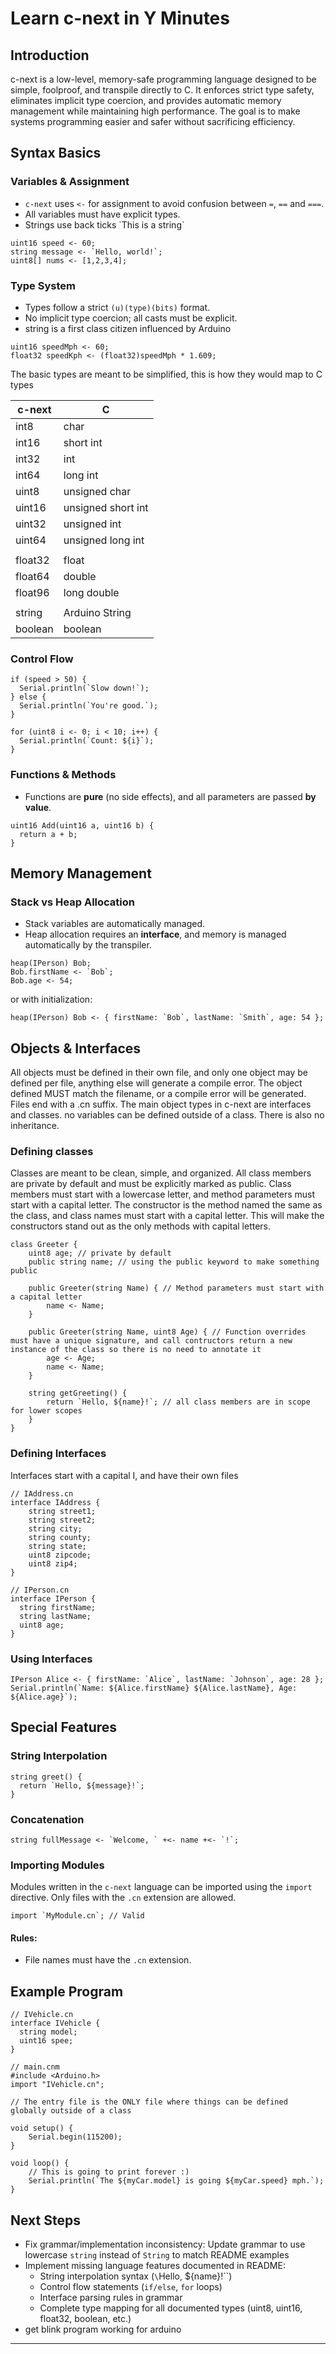 # Learn c-next in Y Minutes

## Introduction
c-next is a low-level, memory-safe programming language designed to be simple, foolproof, and transpile directly to C. It enforces strict type safety, eliminates implicit type coercion, and provides automatic memory management while maintaining high performance. The goal is to make systems programming easier and safer without sacrificing efficiency.

## Syntax Basics

### Variables & Assignment
- `c-next` uses `<-` for assignment to avoid confusion between `=`, `==` and `===`.
- All variables must have explicit types.
- Strings use back ticks \`This is a string\`

```c-next
uint16 speed <- 60;
string message <- `Hello, world!`;
uint8[] nums <- [1,2,3,4];
```

### Type System
- Types follow a strict `(u)(type)(bits)` format.
- No implicit type coercion; all casts must be explicit.
- string is a first class citizen influenced by Arduino

```c-next
uint16 speedMph <- 60;
float32 speedKph <- (float32)speedMph * 1.609;
```

The basic types are meant to be simplified, this is how they would map to C types

| c-next | C                  |
| ------ | ------------------ |
| int8   | char               |
| int16  | short int          |
| int32  | int                |
| int64  | long int           |
| uint8  | unsigned char      |
| uint16 | unsigned short int |
| uint32 | unsigned int       |
| uint64 | unsigned long int  |
|        |                    |
| float32| float              |
| float64| double             |
| float96| long double        |
|        |                    |
| string | Arduino String     |
| boolean| boolean            |

### Control Flow
```c-next
if (speed > 50) {
  Serial.println(`Slow down!`);
} else {
  Serial.println(`You're good.`);
}

for (uint8 i <- 0; i < 10; i++) {
  Serial.println(`Count: ${i}`);
}
```

### Functions & Methods
- Functions are **pure** (no side effects), and all parameters are passed **by value**.

```c-next
uint16 Add(uint16 a, uint16 b) {
  return a + b;
}
```

## Memory Management
### Stack vs Heap Allocation
- Stack variables are automatically managed.
- Heap allocation requires an **interface**, and memory is managed automatically by the transpiler.

```c-next
heap(IPerson) Bob;
Bob.firstName <- `Bob`;
Bob.age <- 54;
```

or with initialization:

```c-next
heap(IPerson) Bob <- { firstName: `Bob`, lastName: `Smith`, age: 54 };
```

## Objects & Interfaces

All objects must be defined in their own file, and only one object may be defined per file, anything else will generate a compile error. The object defined MUST match the filename, or a compile error will be generated. Files end with a .cn suffix. The main object types in c-next are interfaces and classes. no variables can be defined outside of a class. There is also no inheritance.

### Defining classes
Classes are meant to be clean, simple, and organized. All class members are private by default and must be explicitly marked as public. Class members must start with a lowercase letter, and method parameters must start with a capital letter. The constructor is the method named the same as the class, and class names must start with a capital letter. This will make the constructors stand out as the only methods with capital letters.
```c-next
class Greeter {
    uint8 age; // private by default
    public string name; // using the public keyword to make something public 

    public Greeter(string Name) { // Method parameters must start with a capital letter
        name <- Name;
    }

    public Greeter(string Name, uint8 Age) { // Function overrides must have a unique signature, and call contructors return a new instance of the class so there is no need to annotate it
        age <- Age;
        name <- Name;
    }

    string getGreeting() {
        return `Hello, ${name}!`; // all class members are in scope for lower scopes
    }
}
```

### Defining Interfaces
Interfaces start with a capital I, and have their own files
```c-next
// IAddress.cn
interface IAddress {
    string street1;
    string street2;
    string city;
    string county;
    string state;
    uint8 zipcode;
    uint8 zip4;
}
```
```c-next
// IPerson.cn
interface IPerson {
  string firstName;
  string lastName;
  uint8 age;
}
```

### Using Interfaces
```c-next
IPerson Alice <- { firstName: `Alice`, lastName: `Johnson`, age: 28 };
Serial.println(`Name: ${Alice.firstName} ${Alice.lastName}, Age: ${Alice.age}`);
```

## Special Features
### String Interpolation
```c-next
string greet() {
  return `Hello, ${message}!`;
}
```

### Concatenation
```c-next
string fullMessage <- `Welcome, ` +<- name +<- `!`;
```

### Importing Modules
Modules written in the `c-next` language can be imported using the `import` directive. Only files with the `.cn` extension are allowed.

```c-next
import `MyModule.cn`; // Valid
```

#### Rules:
- File names must have the `.cn` extension.

## Example Program
```c-next
// IVehicle.cn
interface IVehicle {
  string model;
  uint16 spee;
}
```


```c-next
// main.cnm
#include <Arduino.h>
import "IVehicle.cn";

// The entry file is the ONLY file where things can be defined globally outside of a class

void setup() {
    Serial.begin(115200);
}

void loop() {
    // This is going to print forever :)
    Serial.println(`The ${myCar.model} is going ${myCar.speed} mph.`);
}
```

## Next Steps
- Fix grammar/implementation inconsistency: Update grammar to use lowercase `string` instead of `String` to match README examples
- Implement missing language features documented in README:
  - String interpolation syntax (`\`Hello, ${name}!\``)
  - Control flow statements (`if/else`, `for` loops)
  - Interface parsing rules in grammar
  - Complete type mapping for all documented types (uint8, uint16, float32, boolean, etc.)
- get blink program working for arduino

---


